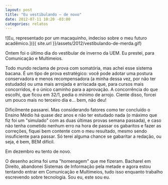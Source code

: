 ```yaml
---
layout: post
title: "Eu vestibulando — de novo"
date: 2012-07-11 10:20 -03:00
categories: relatos
---
```

![Eu, representado por um macaquinho, indeciso sobre o meu futuro acadêmico.]({{ site.url }}/assets/2012/vestibulando-de-merda.gif)

Ontem foi o último dia do vestibular de inverno da UEM. Eu prestei, para Comunicação e Multimeios.

Todo mundo reclama de prova com somatória, mas achei esse sistema bacana. É um tipo de prova estratégico: você pode adotar uma postura conservadora e menos recompensadora (a minha dessa vez, por não ter estudado) ou uma mais arrojada e arriscada que, para cursos mais concorridos, é o único caminho para a aprovação. A concorrência do que escolhi, que ficou em 32/1, pedia o mínimo de arrojo. Ciente disso, forcei um pouco mais no terceiro dia e… bem, não deu!

Dificilmente passarei. Mas considerando fatores como ter concluído o Ensino Médio há quase dez anos e não ter estudado nada (o máximo que fiz foi um "simulado" com as duas últimas provas semana passada), e caso não tenha cometido nenhum erro na hora de passar os gabaritos e fazer as correções, fiquei bem contente com o meu resultado, mesmo sendo insuficiente para passar. Só terei alguma chance se gabaritar a redação, ou seja, é bem, BEM difícil.

Em dezembro eu tento de novo.

O desenho acima foi uma "homenagem" que me fizeram. Bacharel em Direito, abandonei Sistemas de Informação pela metade e agora estou tentando entrar em Comunicação e Multimeios, tudo isso enquanto trabalho escrevendo sobre tecnologia. Sou eu, este sou eu.

